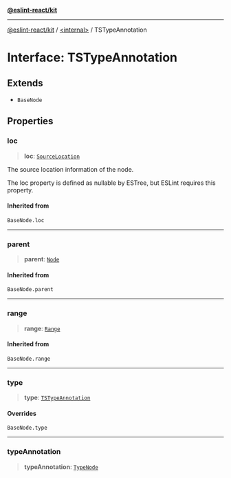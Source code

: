 [**@eslint-react/kit**](../../README.md)

***

[@eslint-react/kit](../../README.md) / [\<internal\>](../README.md) / TSTypeAnnotation

# Interface: TSTypeAnnotation

## Extends

- `BaseNode`

## Properties

### loc

> **loc**: [`SourceLocation`](SourceLocation.md)

The source location information of the node.

The loc property is defined as nullable by ESTree, but ESLint requires this property.

#### Inherited from

`BaseNode.loc`

***

### parent

> **parent**: [`Node`](../type-aliases/Node.md)

#### Inherited from

`BaseNode.parent`

***

### range

> **range**: [`Range`](../type-aliases/Range.md)

#### Inherited from

`BaseNode.range`

***

### type

> **type**: [`TSTypeAnnotation`](../README.md#tstypeannotation)

#### Overrides

`BaseNode.type`

***

### typeAnnotation

> **typeAnnotation**: [`TypeNode`](../type-aliases/TypeNode.md)

